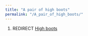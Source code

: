 ```yaml
---
title: "A pair of high boots"
permalink: "/A_pair_of_high_boots/"
---
```


1.  REDIRECT [High boots](High_boots "wikilink")